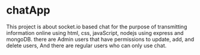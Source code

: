 # chatApp
This project is about socket.io based chat for the purpose of transmitting information online using html, css, javaScript, nodejs using express and mongoDB.
there are Admin users that have permissions to update, add, and delete users,
And there are regular users who can only use chat.
